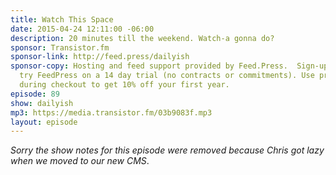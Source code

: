```yaml
---
title: Watch This Space
date: 2015-04-24 12:11:00 -06:00
description: 20 minutes till the weekend. Watch-a gonna do?
sponsor: Transistor.fm
sponsor-link: http://feed.press/dailyish
sponsor-copy: Hosting and feed support provided by Feed.Press.  Sign-up today and
  try FeedPress on a 14 day trial (no contracts or commitments). Use promo code "dailyish"
  during checkout to get 10% off your first year.
episode: 89
show: dailyish
mp3: https://media.transistor.fm/03b9083f.mp3
layout: episode
---
```


<em>Sorry the show notes for this episode were removed because Chris got lazy when we moved to our new CMS</em>.
